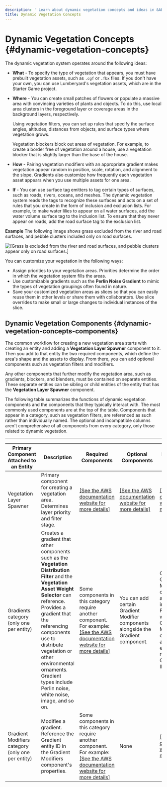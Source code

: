 ```yaml
---
description: ' Learn about dynamic vegetation concepts and ideas in &ALYlong;. '
title: Dynamic Vegetation Concepts
---
```

# Dynamic Vegetation Concepts {#dynamic-vegetation-concepts}

The dynamic vegetation system operates around the following ideas:
+ **What** - To specify the type of vegetation that appears, you must have prebuilt vegetation assets, such as `.cgf` or `.fbx` files\. If you don't have your own, you can use Lumberyard's vegetation assets, which are in the Starter Game project\.
+ **Where** - You can create small patches of flowers or populate a massive area with convincing varieties of plants and objects\. To do this, use local area clusters in the foreground layer or coverage areas in the background layers, respectively\.

  Using vegetation filters, you can set up rules that specify the surface angles, altitudes, distances from objects, and surface types where vegetation grows\.

  Vegetation blockers block out areas of vegetation\. For example, to create a border free of vegetation around a house, use a vegetation blocker that is slightly larger than the base of the house\.
+ **How** - Pairing vegetation modifiers with an appropriate gradient makes vegetation appear random in position, scale, rotation, and alignment to the slope\. Gradients also customize how frequently each vegetation asset appears when you use multiple assets for one area\.
+ **If** - You can use surface tag emitters to tag certain types of surfaces, such as roads, rivers, oceans, and meshes\. The dynamic vegetation system reads the tags to recognize these surfaces and acts on a set of rules that you create in the form of inclusion and exclusion lists\. For example, to make water lilies to appear on all water surfaces, add the water volume surface tag to the inclusion list\. To ensure that they never appear on roads, add the road surface tag to the exclusion list\.

**Example**
The following image shows grass excluded from the river and road surfaces, and pebble clusters included only on road surfaces\.

![\[Grass is excluded from the river and road surfaces, and pebble clusters appear only on road surfaces.\]](/images/userguide/vegetation/dynamic/dynamic-vegetation-concepts-lilies.png)

You can customize your vegetation in the following ways:
+ Assign priorities to your vegetation areas\. Priorities determine the order in which the vegetation system fills the areas\.
+ Use customizable gradients such as the **Perlin Noise Gradient** to mimic the types of vegetation groupings often found in nature\.
+ Save your customized vegetation areas as slices so that you can easily reuse them in other levels or share them with collaborators\. Use slice overrides to make small or large changes to individual instances of the slice\.

## Dynamic Vegetation Components {#dynamic-vegetation-concepts-components}

The common workflow for creating a new vegetation area starts with creating an entity and adding a **Vegetation Layer Spawner** component to it\. Then you add to that entity the two required components, which define the area's shape and the assets to display\. From there, you can add optional components such as vegetation filters and modifiers\.

Any other components that further modify the vegetation area, such as gradients, blockers, and blenders, must be contained on separate entities\. These separate entities can be sibling or child entities of the entity that has the **Vegetation Layer Spawner** component\.

The following table summarizes the functions of dynamic vegetation components and the components that they typically interact with\. The most commonly used components are at the top of the table\. Components that appear in a category, such as vegetation filters, are referenced as such rather than individually named\. The optional and incompatible columns aren't comprehensive of all components from every category, only those related to dynamic vegetation\.


****

| Primary Component Attached to an Entity | Description | Required Components | Optional Components | Incompatible Components |
| --- | --- | --- | --- | --- |
| Vegetation Layer Spawner | Primary component for creating a vegetation area\. Determines layer priority and filter stage\. | [\[See the AWS documentation website for more details\]](/docs/userguide/vegetation/concepts) | [\[See the AWS documentation website for more details\]](/docs/userguide/vegetation/concepts) | [\[See the AWS documentation website for more details\]](/docs/userguide/vegetation/concepts) |
| Gradients category \(only one per entity\) | Creates a gradient that other components such as the **Vegetation Distribution Filter** and the **Vegetation Asset Weight Selector** can reference\. Provides a gradient that the referencing components use to distribute vegetation or other environmental ornaments\. Gradient types include Perlin noise, white noise, image, and so on\. | Some components in this category require another component\. For example: [\[See the AWS documentation website for more details\]](/docs/userguide/vegetation/concepts) | You can add certain Gradient Modifier components alongside the Gradient component\. | Certain Gradient Modifier components are incompatible\. For a better workflow, add Gradient Modifier components to a separate entity and then reference the Gradient entity ID\. |
| Gradient Modifiers category \(only one per entity\) | Modifies a gradient\. Reference the Gradient entity ID in the Gradient Modifiers component's properties\. | Some components in this category require another component\. For example: [\[See the AWS documentation website for more details\]](/docs/userguide/vegetation/concepts) | None | [\[See the AWS documentation website for more details\]](/docs/userguide/vegetation/concepts) |